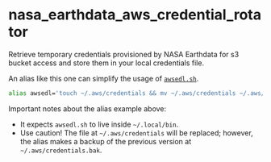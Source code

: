 # nasa_earthdata_aws_credential_rotator
Retrieve temporary credentials provisioned by NASA Earthdata for s3 bucket access and store them in your local credentials file.

An alias like this one can simplify the usage of [`awsedl.sh`](awsedl.sh).

```bash
alias awsedl='touch ~/.aws/credentials && mv ~/.aws/credentials ~/.aws/credentials.bak && sh ~/.local/bin/awsedl.sh ~/.aws/credentials.bak > ~/.aws/credentials && echo "$(grep edl ~/.aws/credentials -A 6 | grep expiration)"'
```

Important notes about the alias example above:
* It expects `awsedl.sh` to live inside `~/.local/bin`.
* Use caution! The file at `~/.aws/credentials` will be replaced; however, the alias makes a backup of the previous version at `~/.aws/credentials.bak`.
